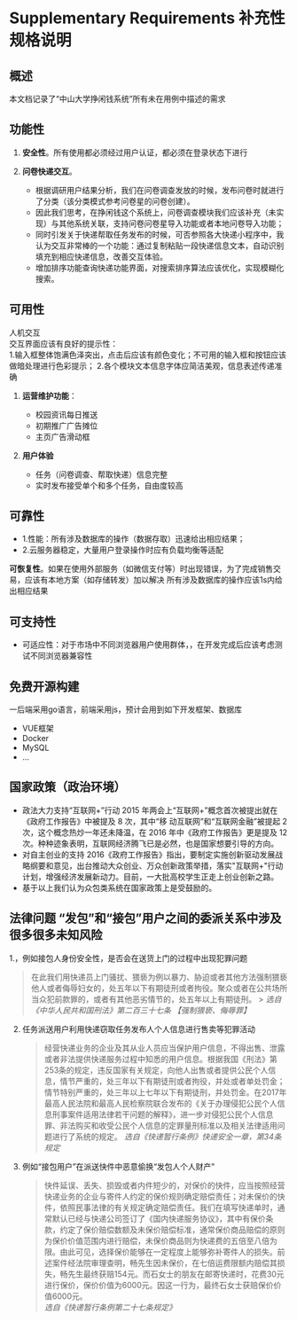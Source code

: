 # Supplementary Requirements 补充性规格说明



## 概述

本文档记录了“中山大学挣闲钱系统”所有未在用例中描述的需求

## 功能性

1. **安全性**。所有使用都必须经过用户认证，都必须在登录状态下进行


2. **问卷快递交互**。
    - 根据调研用户结果分析，我们在问卷调查发放的时候，发布问卷时就进行了分类（该分类模式参考问卷星的问卷创建）。
    - 因此我们思考，在挣闲钱这个系统上，问卷调查模块我们应该补充（未实现）与其他系统关联，支持问卷问卷星导入功能或者本地问卷导入功能；
    - 同时引发关于快递帮取任务发布的时候，可否参照各大快递小程序中，我认为交互非常棒的一个功能：通过复制粘贴一段快递信息文本，自动识别填充到相应快递信息，改善交互体验。
    - 增加排序功能查询快递功能界面，对搜索排序算法应该优化，实现模糊化搜索。

## 可用性

人机交互  
交互界面应该有良好的提示性：  
1.输入框整体饱满色泽突出，点击后应该有颜色变化；不可用的输入框和按钮应该做暗处理进行色彩提示；
2.各个模块文本信息字体应简洁美观，信息表述传递准确

1. **运营维护功能**：

    - 校园资讯每日推送
    - 初期推广广告摊位
    - 主页广告滑动框
    
2. **用户体验**
    - 任务（问卷调查、帮取快递）信息完整
    - 实时发布接受单个和多个任务，自由度较高
  
## 可靠性
   - 1.性能：所有涉及数据库的操作（数据存取）迅速给出相应结果； 
   - 2.云服务器稳定，大量用户登录操作时应有负载均衡等适配
 
 **可恢复性**。如果在使用外部服务（如微信支付等）时出现错误，为了完成销售交易，应该有本地方案（如存储转发）加以解决
所有涉及数据库的操作应该1s内给出相应结果 

## 可支持性

- 可适应性：对于市场中不同浏览器用户使用群体，，在开发完成后应该考虑测试不同浏览器兼容性

## 免费开源构建

一后端采用go语言，前端采用js，预计会用到如下开发框架、数据库

- VUE框架
- Docker
- MySQL
- ...

## 国家政策（政治环境）
- 政法大力支持“互联网+”行动
    2015 年两会上“互联网+”概念首次被提出就在《政府工作报告》中被提及 8 次，其中“移 动互联网”和“互联网金融”被提起 2 次，这个概念热炒一年还未降温，在 2016 年中《政府工作报告》更是提及 12 次。种种迹象表明，互联网经济腾飞已是必然，也是国家想要引导的方向。
- 对自主创业的支持 2016《政府工作报告》指出，要制定实施创新驱动发展战略纲要和意见，出台推动大众创业、万众创新政策举措，落实"互联网+"行动计划，增强经济发展新动力。目前，一大批高校学生正走上创业创新之路。
- 基于以上我们认为众包类系统在国家政策上是受鼓励的。

## 法律问题 “发包”和“接包”用户之间的委派关系中涉及很多很多未知风险

1.，例如接包人身份安全性，是否会在送货上门的过程中出现犯罪问题
   
   > 在此我们用快递员上门骚扰、猥亵为例以暴力、胁迫或者其他方法强制猥亵他人或者侮辱妇女的，处五年以下有期徒刑或者拘役。聚众或者在公共场所当众犯前款罪的，或者有其他恶劣情节的，处五年以上有期徒刑。
    > *选自《中华人民共和国刑法》第二百三十七条 【强制猥亵、侮辱罪】*
    
2. 任务派送用户利用快递窃取任务发布人个人信息进行售卖等犯罪活动
    > 经营快递业务的企业及其从业人员应当保护用户信息，不得出售、泄露或者非法提供快递服务过程中知悉的用户信息。根据我国《刑法》第253条的规定，违反国家有关规定，向他人出售或者提供公民个人信息，情节严重的，处三年以下有期徒刑或者拘役，并处或者单处罚金；情节特别严重的，处三年以上七年以下有期徒刑，并处罚金。在2017年最高人民法院和最高人民检察院联合发布的《关于办理侵犯公民个人信息刑事案件适用法律若干问题的解释》，进一步对侵犯公民个人信息罪、非法购买和收受公民个人信息的定罪量刑标准以及相关法律适用问题进行了系统的规定。 
    > *选自《快递暂行条例》快递安全一章，第34条规定*
    
3. 例如“接包用户”在派送快件中恶意偷换“发包人个人财产”
    > 快件延误、丢失、损毁或者内件短少的，对保价的快件，应当按照经营快递业务的企业与寄件人约定的保价规则确定赔偿责任；对未保价的快件，依照民事法律的有关规定确定赔偿责任。我们在填写快递单时，通常默认已经与快递公司签订了《国内快递服务协议》，其中有保价条款，约定了保价赔偿数额及未保价赔偿标准，通常保价商品赔偿的原则为保价价值范围内进行赔偿，未保价商品则为快递费的五倍至八倍为限。由此可见，选择保价能够在一定程度上能够弥补寄件人的损失。前述案件经法院审理查明，畅先生因未保价，在七倍运费限额内赔偿其损失，畅先生最终获赔154元。而石女士的朋友在邮寄快递时，花费30元进行保价，保价价值为6000元。因这一行为，最终石女士获赔保价价值6000元。  
    > *选自《快递暂行条例第二十七条规定》*

